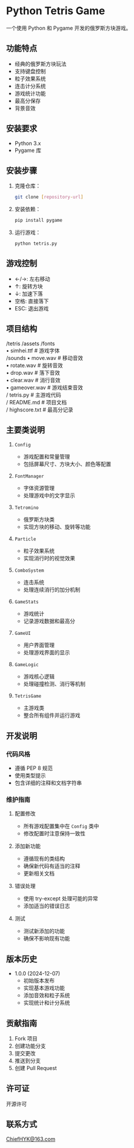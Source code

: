 # Python Tetris Game

一个使用 Python 和 Pygame 开发的俄罗斯方块游戏。

## 功能特点

- 经典的俄罗斯方块玩法
- 支持键盘控制
- 粒子效果系统
- 连击计分系统
- 游戏统计功能
- 最高分保存
- 背景音效

## 安装要求

- Python 3.x
- Pygame 库

## 安装步骤

1. 克隆仓库：
   ```bash
   git clone [repository-url]
   ```

2. 安装依赖：
   ```bash
   pip install pygame
   ```

3. 运行游戏：
   ```bash
   python tetris.py
   ```

## 游戏控制

- ←/→: 左右移动
- ↑: 旋转方块
- ↓: 加速下落
- 空格: 直接落下
- ESC: 退出游戏

## 项目结构

/tetris
/assets
/fonts  
 • simhei.ttf # 游戏字体    
/sounds 
 • move.wav # 移动音效  
 • rotate.wav # 旋转音效  
 • drop.wav # 落下音效  
 • clear.wav # 消行音效    
 • gameover.wav # 游戏结束音效  
/ tetris.py # 主游戏代码  
/ README.md # 项目文档   
/ highscore.txt # 最高分记录

## 主要类说明

1. `Config`
   - 游戏配置和常量管理
   - 包括屏幕尺寸、方块大小、颜色等配置

2. `FontManager`
   - 字体资源管理
   - 处理游戏中的文字显示

3. `Tetromino`
   - 俄罗斯方块类
   - 实现方块的移动、旋转等功能

4. `Particle`
   - 粒子效果系统
   - 实现消行时的视觉效果

5. `ComboSystem`
   - 连击系统
   - 处理连续消行的加分机制

6. `GameStats`
   - 游戏统计
   - 记录游戏数据和最高分

7. `GameUI`
   - 用户界面管理
   - 处理游戏界面的显示

8. `GameLogic`
   - 游戏核心逻辑
   - 处理碰撞检测、消行等机制

9. `TetrisGame`
   - 主游戏类
   - 整合所有组件并运行游戏

## 开发说明

### 代码风格
- 遵循 PEP 8 规范
- 使用类型提示
- 包含详细的注释和文档字符串

### 维护指南
1. 配置修改
   - 所有游戏配置集中在 `Config` 类中
   - 修改配置时注意保持一致性

2. 添加新功能
   - 遵循现有的类结构
   - 确保新代码有适当的注释
   - 更新相关文档

3. 错误处理
   - 使用 try-except 处理可能的异常
   - 添加适当的错误日志

4. 测试
   - 测试新添加的功能
   - 确保不影响现有功能

## 版本历史

- 1.0.0 (2024-12-07)
  - 初始版本发布
  - 实现基本游戏功能
  - 添加音效和粒子系统
  - 实现统计和计分系统

## 贡献指南

1. Fork 项目
2. 创建功能分支
3. 提交更改
4. 推送到分支
5. 创建 Pull Request

## 许可证

开源许可

## 联系方式

ChiefHYK@163.com